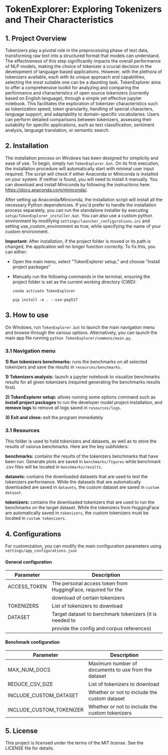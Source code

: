 # TokenExplorer: Exploring Tokenizers and Their Characteristics

## 1. Project Overview
Tokenizers play a pivotal role in the preprocessing phase of text data, transforming raw text into a structured format that models can understand. The effectiveness of this step significantly impacts the overall performance of NLP models, making the choice of tokenizer a crucial decision in the development of language-based applications. However, with the plethora of tokenizers available, each with its unique approach and capabilities, selecting the most suitable one can be a daunting task. TokenExplorer aims to offer a comprehensive toolkit for analyzing and comparing the performance and characteristics of open source tokenizers (currently based on English language), through a simple yet effective jupyter notebook. This facilitates the exploration of tokenizer characteristics such as tokenization speed, token granularity, handling of special characters, language support, and adaptability to domain-specific vocabularies. Users can perform detailed comparisons between tokenizers, assessing their suitability for specific applications, such as text classification, sentiment analysis, language translation, or semantic search.

## 2. Installation 
The installation process on Windows has been designed for simplicity and ease of use. To begin, simply run `TokenExplorer.bat`. On its first execution, the installation procedure will automatically start with minimal user input required. The script will check if either Anaconda or Miniconda is installed on your system. If neither is found, you will need to install it manually. You can download and install Miniconda by following the instructions here: https://docs.anaconda.com/miniconda/.

After setting up Anaconda/Miniconda, the installation script will install all the necessary Python dependencies. If you'd prefer to handle the installation process separately, you can run the standalone installer by executing `setup/TokenExplorer_installer.bat`. You can also use a custom python environment by modifying `settings/launcher_configurations.ini` and setting use_custom_environment as true, while specifying the name of your custom environment.

**Important:** After installation, if the project folder is moved or its path is changed, the application will no longer function correctly. To fix this, you can either:

- Open the main menu, select "TokenExplorer setup," and choose "Install project packages"
- Manually run the following commands in the terminal, ensuring the project folder is set as the current working directory (CWD):

    `conda activate TokenExplorer`

    `pip install -e . --use-pep517` 

## 3. How to use
On Windows, run `TokenExplorer.bat` to launch the main navigation menu and browse through the various options. Alternatively, you can launch the main app file running `python TokenExplorer/commons/main.py`.

### 3.1 Navigation menu

**1) Run tokenizers benchmarks:** runs the benchmarks on all selected tokenizers and save the results in `resources/benchmarks`. 

**1) Tokenizers analysis:** launch a jupyter notebook to visualize benchmarks results for all given tokenizers (required generating the benchmarks results first).

**2) TokenExplorer setup:** allows running some options command such as **install project packages** to run the developer model project installation, and **remove logs** to remove all logs saved in `resources/logs`. 

**3) Exit and close:** exit the program immediately

### 3.1 Resources
This folder is used to hold tokenizers and datasets, as well as to store the results of vaiorus benchmarks. Here are the key subfolders:

**benchmarks:** contains the results of the tokenizers benchmarks that have been run. Generate plots are saved in `benchmarks/figures` while benchmark .csv files will be located in `benchmarks/results`.

**datasets:** contains the downloaded datasets that are used to test the tokenizers performance. While the datasets that are automatically downloaded are saved in `datasets`, the custom dataset are saved in `custom dataset`.

**tokenizers:** contains the downloaded tokenizers that are used to run the benchmarks on the target dataset. While the tokenizers from HuggingFace are automatically saved in `tokenizers`, the custom tokenizers must be located in `custom tokenizers`.

## 4. Configurations
For customization, you can modify the main configuration parameters using `settings/app_configurations.json` 

#### General configuration

| Parameter          | Description                                                    |
|--------------------|----------------------------------------------------------------|
| ACCESS_TOKEN       | The personal access token from HuggingFace, required for the   |
|                    | download of certain tokenizers                                 |
| TOKENIZERS         | List of tokenizers to download                                 |
| DATASET            | Target dataset to benchmark tokenizers (it is needed to        |
|                    | provide the config and corpus references)                      |

#### Benchmark configuration

| Parameter                | Description                                              |
|--------------------------|----------------------------------------------------------|
| MAX_NUM_DOCS             | Maximum number of documents to use from the dataset      |
| REDUCE_CSV_SIZE          | List of tokenizers to download                           |
| INCLUDE_CUSTOM_DATASET   | Whether or not to include the custom dataset             |
| INCLUDE_CUSTOM_TOKENIZER | Whether or not to include the custom tokenizers          |

## 5. License
This project is licensed under the terms of the MIT license. See the LICENSE file for details.

